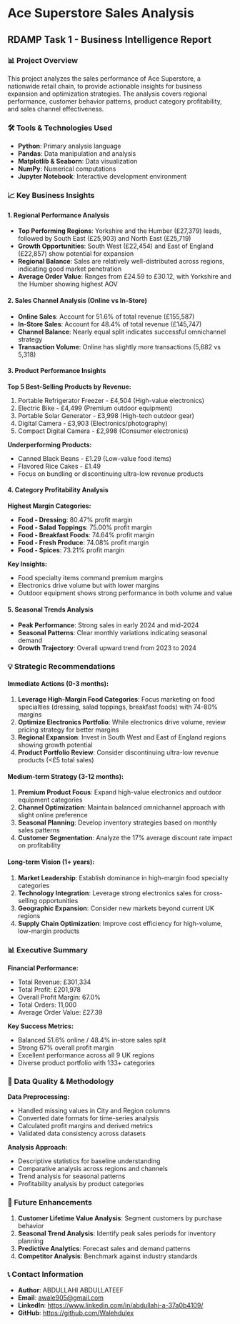 # Ace Superstore Sales Analysis
## RDAMP Task 1 - Business Intelligence Report

### 📊 Project Overview
This project analyzes the sales performance of Ace Superstore, a nationwide retail chain, to provide actionable insights for business expansion and optimization strategies. The analysis covers regional performance, customer behavior patterns, product category profitability, and sales channel effectiveness.

### 🛠️ Tools & Technologies Used
- **Python**: Primary analysis language
- **Pandas**: Data manipulation and analysis
- **Matplotlib & Seaborn**: Data visualization
- **NumPy**: Numerical computations
- **Jupyter Notebook**: Interactive development environment

### 📈 Key Business Insights

#### 1. Regional Performance Analysis
- **Top Performing Regions**: Yorkshire and the Humber (£27,379) leads, followed by South East (£25,903) and North East (£25,719)
- **Growth Opportunities**: South West (£22,454) and East of England (£22,857) show potential for expansion
- **Regional Balance**: Sales are relatively well-distributed across regions, indicating good market penetration
- **Average Order Value**: Ranges from £24.59 to £30.12, with Yorkshire and the Humber showing highest AOV

#### 2. Sales Channel Analysis (Online vs In-Store)
- **Online Sales**: Account for 51.6% of total revenue (£155,587)
- **In-Store Sales**: Account for 48.4% of total revenue (£145,747)
- **Channel Balance**: Nearly equal split indicates successful omnichannel strategy
- **Transaction Volume**: Online has slightly more transactions (5,682 vs 5,318)

#### 3. Product Performance Insights
**Top 5 Best-Selling Products by Revenue:**
1. Portable Refrigerator Freezer - £4,504 (High-value electronics)
2. Electric Bike - £4,499 (Premium outdoor equipment)
3. Portable Solar Generator - £3,998 (High-tech outdoor gear)
4. Digital Camera - £3,903 (Electronics/photography)
5. Compact Digital Camera - £2,998 (Consumer electronics)

**Underperforming Products:**
- Canned Black Beans - £1.29 (Low-value food items)
- Flavored Rice Cakes - £1.49
- Focus on bundling or discontinuing ultra-low revenue products

#### 4. Category Profitability Analysis
**Highest Margin Categories:**
- **Food - Dressing**: 80.47% profit margin
- **Food - Salad Toppings**: 75.00% profit margin
- **Food - Breakfast Foods**: 74.64% profit margin
- **Food - Fresh Produce**: 74.08% profit margin
- **Food - Spices**: 73.21% profit margin

**Key Insights:**
- Food specialty items command premium margins
- Electronics drive volume but with lower margins
- Outdoor equipment shows strong performance in both volume and value

#### 5. Seasonal Trends Analysis
- **Peak Performance**: Strong sales in early 2024 and mid-2024
- **Seasonal Patterns**: Clear monthly variations indicating seasonal demand
- **Growth Trajectory**: Overall upward trend from 2023 to 2024


### 💡 Strategic Recommendations

#### Immediate Actions (0-3 months):
1. **Leverage High-Margin Food Categories**: Focus marketing on food specialties (dressing, salad toppings, breakfast foods) with 74-80% margins
2. **Optimize Electronics Portfolio**: While electronics drive volume, review pricing strategy for better margins
3. **Regional Expansion**: Invest in South West and East of England regions showing growth potential
4. **Product Portfolio Review**: Consider discontinuing ultra-low revenue products (<£5 total sales)

#### Medium-term Strategy (3-12 months):
1. **Premium Product Focus**: Expand high-value electronics and outdoor equipment categories
2. **Channel Optimization**: Maintain balanced omnichannel approach with slight online preference
3. **Seasonal Planning**: Develop inventory strategies based on monthly sales patterns
4. **Customer Segmentation**: Analyze the 17% average discount rate impact on profitability

#### Long-term Vision (1+ years):
1. **Market Leadership**: Establish dominance in high-margin food specialty categories
2. **Technology Integration**: Leverage strong electronics sales for cross-selling opportunities
3. **Geographic Expansion**: Consider new markets beyond current UK regions
4. **Supply Chain Optimization**: Improve cost efficiency for high-volume, low-margin products

### 📊 Executive Summary

**Financial Performance:**
- Total Revenue: £301,334
- Total Profit: £201,978
- Overall Profit Margin: 67.0%
- Total Orders: 11,000
- Average Order Value: £27.39

**Key Success Metrics:**
- Balanced 51.6% online / 48.4% in-store sales split
- Strong 67% overall profit margin
- Excellent performance across all 9 UK regions
- Diverse product portfolio with 133+ categories

### 🔄 Data Quality & Methodology

**Data Preprocessing:**
- Handled missing values in City and Region columns
- Converted date formats for time-series analysis
- Calculated profit margins and derived metrics
- Validated data consistency across datasets

**Analysis Approach:**
- Descriptive statistics for baseline understanding
- Comparative analysis across regions and channels
- Trend analysis for seasonal patterns
- Profitability analysis by product categories

### 🚀 Future Enhancements

1. **Customer Lifetime Value Analysis**: Segment customers by purchase behavior
2. **Seasonal Trend Analysis**: Identify peak sales periods for inventory planning
3. **Predictive Analytics**: Forecast sales and demand patterns
4. **Competitor Analysis**: Benchmark against industry standards

### 📞 Contact Information
- **Author**: ABDULLAHI ABDULLATEEF
- **Email**: awale905@gmail.com
- **LinkedIn**: https://www.linkedin.com/in/abdullahi-a-37a0b4109/
- **GitHub**: https://github.com/Walehdulex



